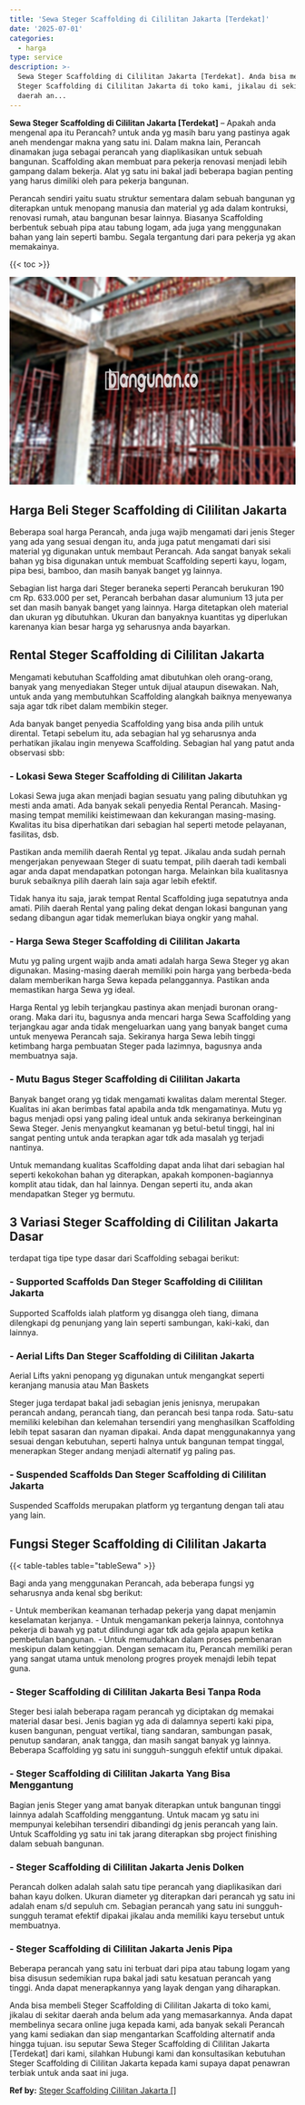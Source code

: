 ```yaml
---
title: 'Sewa Steger Scaffolding di Cililitan Jakarta [Terdekat]'
date: '2025-07-01'
categories:
  - harga
type: service
description: >-
  Sewa Steger Scaffolding di Cililitan Jakarta [Terdekat]. Anda bisa membeli
  Steger Scaffolding di Cililitan Jakarta di toko kami, jikalau di sekitar
  daerah an...
---
```


**Sewa Steger Scaffolding di Cililitan Jakarta \[Terdekat\]** – Apakah anda mengenal apa itu Perancah? untuk anda yg masih baru yang pastinya agak aneh mendengar makna yang satu ini. Dalam makna lain, Perancah dinamakan juga sebagai perancah yang diaplikasikan untuk sebuah bangunan. Scaffolding akan membuat para pekerja renovasi menjadi lebih gampang dalam bekerja. Alat yg satu ini bakal jadi beberapa bagian penting yang harus dimiliki oleh para pekerja bangunan.

Perancah sendiri yaitu suatu struktur sementara dalam sebuah bangunan yg diterapkan untuk menopang manusia dan material yg ada dalam kontruksi, renovasi rumah, atau bangunan besar lainnya. Biasanya Scaffolding berbentuk sebuah pipa atau tabung logam, ada juga yang menggunakan bahan yang lain seperti bambu. Segala tergantung dari para pekerja yg akan memakainya.

{{< toc >}}

![Sewa Steger Scaffolding di Cililitan Jakarta [Terdekat]](/images/sewa-scaffolding-steger-17.png)

## Harga Beli Steger Scaffolding di Cililitan Jakarta

Beberapa soal harga Perancah, anda juga wajib mengamati dari jenis Steger yang ada yang sesuai dengan itu, anda juga patut mengamati dari sisi material yg digunakan untuk membaut Perancah. Ada sangat banyak sekali bahan yg bisa digunakan untuk membuat Scaffolding seperti kayu, logam, pipa besi, bamboo, dan masih banyak banget yg lainnya.

Sebagian list harga dari Steger beraneka seperti Perancah berukuran 190 cm Rp. 633.000 per set, Perancah berbahan dasar alumunium 13 juta per set dan masih banyak banget yang lainnya. Harga ditetapkan oleh material dan ukuran yg dibutuhkan. Ukuran dan banyaknya kuantitas yg diperlukan karenanya kian besar harga yg seharusnya anda bayarkan.

## Rental Steger Scaffolding di Cililitan Jakarta

Mengamati kebutuhan Scaffolding amat dibutuhkan oleh orang-orang, banyak yang menyediakan Steger untuk dijual ataupun disewakan. Nah, untuk anda yang membutuhkan Scaffolding alangkah baiknya menyewanya saja agar tdk ribet dalam membikin steger.

Ada banyak banget penyedia Scaffolding yang bisa anda pilih untuk dirental. Tetapi sebelum itu, ada sebagian hal yg seharusnya anda perhatikan jikalau ingin menyewa Scaffolding. Sebagian hal yang patut anda observasi sbb:

### \- Lokasi Sewa Steger Scaffolding di Cililitan Jakarta

Lokasi Sewa juga akan menjadi bagian sesuatu yang paling dibutuhkan yg mesti anda amati. Ada banyak sekali penyedia Rental Perancah. Masing-masing tempat memiliki keistimewaan dan kekurangan masing-masing. Kwalitas itu bisa diperhatikan dari sebagian hal seperti metode pelayanan, fasilitas, dsb.

Pastikan anda memilih daerah Rental yg tepat. Jikalau anda sudah pernah mengerjakan penyewaan Steger di suatu tempat, pilih daerah tadi kembali agar anda dapat mendapatkan potongan harga. Melainkan bila kualitasnya buruk sebaiknya pilih daerah lain saja agar lebih efektif.

Tidak hanya itu saja, jarak tempat Rental Scaffolding juga sepatutnya anda amati. Pilih daerah Rental yang paling dekat dengan lokasi bangunan yang sedang dibangun agar tidak memerlukan biaya ongkir yang mahal.

### \- Harga Sewa Steger Scaffolding di Cililitan Jakarta

Mutu yg paling urgent wajib anda amati adalah harga Sewa Steger yg akan digunakan. Masing-masing daerah memiliki poin harga yang berbeda-beda dalam memberikan harga Sewa kepada pelanggannya. Pastikan anda memastikan harga Sewa yg ideal.

Harga Rental yg lebih terjangkau pastinya akan menjadi buronan orang-orang. Maka dari itu, bagusnya anda mencari harga Sewa Scaffolding yang terjangkau agar anda tidak mengeluarkan uang yang banyak banget cuma untuk menyewa Perancah saja. Sekiranya harga Sewa lebih tinggi ketimbang harga pembuatan Steger pada lazimnya, bagusnya anda membuatnya saja.

### \- Mutu Bagus Steger Scaffolding di Cililitan Jakarta

Banyak banget orang yg tidak mengamati kwalitas dalam merental Steger. Kualitas ini akan berimbas fatal apabila anda tdk mengamatinya. Mutu yg bagus menjadi opsi yang paling ideal untuk anda sekiranya berkeinginan Sewa Steger. Jenis menyangkut keamanan yg betul-betul tinggi, hal ini sangat penting untuk anda terapkan agar tdk ada masalah yg terjadi nantinya.

Untuk memandang kualitas Scaffolding dapat anda lihat dari sebagian hal seperti kekokohan bahan yg diterapkan, apakah komponen-bagiannya komplit atau tidak, dan hal lainnya. Dengan seperti itu, anda akan mendapatkan Steger yg bermutu.

## 3 Variasi Steger Scaffolding di Cililitan Jakarta Dasar

terdapat tiga tipe type dasar dari Scaffolding sebagai berikut:

### \- Supported Scaffolds Dan Steger Scaffolding di Cililitan Jakarta

Supported Scaffolds ialah platform yg disangga oleh tiang, dimana dilengkapi dg penunjang yang lain seperti sambungan, kaki-kaki, dan lainnya.

### \- Aerial Lifts Dan Steger Scaffolding di Cililitan Jakarta

Aerial Lifts yakni penopang yg digunakan untuk mengangkat seperti keranjang manusia atau Man Baskets

Steger juga terdapat bakal jadi sebagian jenis jenisnya, merupakan perancah andang, perancah tiang, dan perancah besi tanpa roda. Satu-satu memiliki kelebihan dan kelemahan tersendiri yang menghasilkan Scaffolding lebih tepat sasaran dan nyaman dipakai. Anda dapat menggunakannya yang sesuai dengan kebutuhan, seperti halnya untuk bangunan tempat tinggal, menerapkan Steger andang menjadi alternatif yg paling pas.

### \- Suspended Scaffolds Dan Steger Scaffolding di Cililitan Jakarta

Suspended Scaffolds merupakan platform yg tergantung dengan tali atau yang lain.

## Fungsi Steger Scaffolding di Cililitan Jakarta

{{< table-tables table="tableSewa" >}}

Bagi anda yang menggunakan Perancah, ada beberapa fungsi yg seharusnya anda kenal sbg berikut:

\- Untuk memberikan keamanan terhadap pekerja yang dapat menjamin keselamatan kerjanya. - Untuk mengamankan pekerja lainnya, contohnya pekerja di bawah yg patut dilindungi agar tdk ada gejala apapun ketika pembetulan bangunan. - Untuk memudahkan dalam proses pembenaran meskipun dalam ketinggian. Dengan semacam itu, Perancah memiliki peran yang sangat utama untuk menolong progres proyek menajdi lebih tepat guna.

### \- Steger Scaffolding di Cililitan Jakarta Besi Tanpa Roda

Steger besi ialah beberapa ragam perancah yg diciptakan dg memakai material dasar besi. Jenis bagian yg ada di dalamnya seperti kaki pipa, kusen bangunan, penguat vertikal, tiang sandaran, sambungan pasak, penutup sandaran, anak tangga, dan masih sangat banyak yg lainnya. Beberapa Scaffolding yg satu ini sungguh-sungguh efektif untuk dipakai.

### \- Steger Scaffolding di Cililitan Jakarta Yang Bisa Menggantung

Bagian jenis Steger yang amat banyak diterapkan untuk bangunan tinggi lainnya adalah Scaffolding menggantung. Untuk macam yg satu ini mempunyai kelebihan tersendiri dibandingi dg jenis perancah yang lain. Untuk Scaffolding yg satu ini tak jarang diterapkan sbg project finishing dalam sebuah bangunan.

### \- Steger Scaffolding di Cililitan Jakarta Jenis Dolken

Perancah dolken adalah salah satu tipe perancah yang diaplikasikan dari bahan kayu dolken. Ukuran diameter yg diterapkan dari perancah yg satu ini adalah enam s/d sepuluh cm. Sebagian perancah yang satu ini sungguh-sungguh teramat efektif dipakai jikalau anda memiliki kayu tersebut untuk membuatnya.

### \- Steger Scaffolding di Cililitan Jakarta Jenis Pipa

Beberapa perancah yang satu ini terbuat dari pipa atau tabung logam yang bisa disusun sedemikian rupa bakal jadi satu kesatuan perancah yang tinggi. Anda dapat menerapkannya yang layak dengan yang diharapkan.

Anda bisa membeli Steger Scaffolding di Cililitan Jakarta di toko kami, jikalau di sekitar daerah anda belum ada yang memasarkannya. Anda dapat membelinya secara online juga kepada kami, ada banyak sekali Perancah yang kami sediakan dan siap mengantarkan Scaffolding alternatif anda hingga tujuan. isu seputar Sewa Steger Scaffolding di Cililitan Jakarta \[Terdekat\] dari kami, silahkan Hubungi kami dan konsultasikan kebutuhan Steger Scaffolding di Cililitan Jakarta kepada kami supaya dapat penawran terbiak untuk anda saat ini juga.

**Ref by:** [Steger Scaffolding Cililitan Jakarta []](https://id.wikipedia.org/wiki/Steger)

